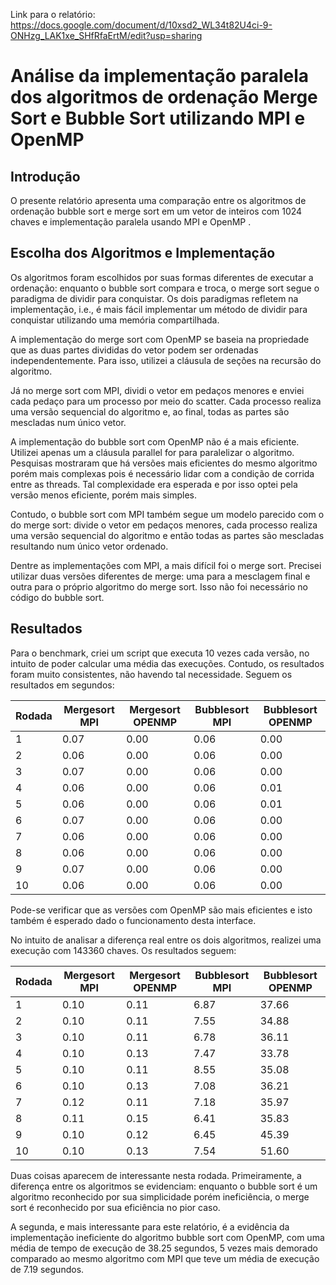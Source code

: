 Link para o relatório: https://docs.google.com/document/d/10xsd2_WL34t82U4ci-9-ONHzg_LAK1xe_SHfRfaErtM/edit?usp=sharing

# Análise da implementação paralela dos algoritmos de ordenação Merge Sort e Bubble Sort utilizando MPI e OpenMP

## Introdução

O presente relatório apresenta uma comparação entre os algoritmos de ordenação bubble sort e merge sort em um vetor de inteiros com 1024 chaves e implementação paralela usando MPI e OpenMP .

## Escolha dos Algoritmos e Implementação

Os algoritmos foram escolhidos por suas formas diferentes de executar a ordenação: enquanto o bubble sort compara e troca, o merge sort segue o paradigma de dividir para conquistar. Os dois paradigmas refletem na implementação, i.e., é mais fácil implementar um método de dividir para conquistar utilizando uma memória compartilhada.

 A implementação do merge sort com OpenMP se baseia na propriedade que as duas partes divididas do vetor podem ser ordenadas independentemente. Para isso, utilizei a cláusula de seções na recursão do algoritmo.

Já no merge sort com MPI, dividi o vetor em pedaços menores e enviei cada pedaço para um processo por meio do scatter. Cada processo realiza uma versão sequencial do algoritmo e, ao final, todas as partes são mescladas num único vetor.

A implementação do bubble sort com OpenMP não é a mais eficiente. Utilizei apenas um a cláusula parallel for para paralelizar o algoritmo. Pesquisas mostraram que há versões mais eficientes do mesmo algoritmo porém mais complexas pois é necessário lidar com a condição de corrida entre as threads. Tal complexidade era esperada e por isso optei pela versão menos eficiente, porém mais simples.

Contudo, o bubble sort com MPI também segue um modelo parecido com o do merge sort: divide o vetor em pedaços menores, cada processo realiza uma versão sequencial do algoritmo e então todas as partes são mescladas resultando num único vetor ordenado.

Dentre as implementações com MPI, a mais difícil foi o merge sort. Precisei utilizar duas versões diferentes de merge: uma para a mesclagem final e outra para o próprio algoritmo do merge sort. Isso não foi necessário no código do bubble sort.

## Resultados

Para o benchmark, criei um script que executa 10 vezes cada versão, no intuito de poder calcular uma média das execuções. Contudo, os resultados foram muito consistentes, não havendo tal necessidade. Seguem os resultados em segundos:

| Rodada | Mergesort MPI | Mergesort OPENMP | Bubblesort MPI | Bubblesort OPENMP |
| ------ | ------------- | ---------------- | -------------- | ----------------- |
| 1 | 0.07 | 0.00 | 0.06 | 0.00 |
| 2 | 0.06 | 0.00 | 0.06 | 0.00 |
| 3 | 0.07 | 0.00 | 0.06 | 0.00 |
| 4 | 0.06 | 0.00 | 0.06 | 0.01 |
| 5 | 0.06 | 0.00 | 0.06 | 0.01 |
| 6 | 0.07 | 0.00 | 0.06 | 0.00 |
| 7 | 0.06 | 0.00 | 0.06 | 0.00 |
| 8 | 0.06 | 0.00 | 0.06 | 0.00 |
| 9 | 0.07 | 0.00 | 0.06 | 0.00 |
| 10 | 0.06 | 0.00 | 0.06 | 0.00 |

Pode-se verificar que as versões com OpenMP são mais eficientes e isto também é esperado dado o funcionamento desta interface. 

No intuito de analisar a diferença real entre os dois algoritmos, realizei uma execução com 143360 chaves. Os resultados seguem:

| Rodada | Mergesort MPI | Mergesort OPENMP | Bubblesort MPI | Bubblesort OPENMP |
| ------ | ------------- | ---------------- | -------------- | ----------------- |
| 1 | 0.10 | 0.11 | 6.87 | 37.66 |
| 2 | 0.10 | 0.11 | 7.55 | 34.88 |
| 3 | 0.10 | 0.11 | 6.78 | 36.11 |
| 4 | 0.10 | 0.13 | 7.47 | 33.78 |
| 5 | 0.10 | 0.11 | 8.55 | 35.08 |
| 6 | 0.10 | 0.13 | 7.08 | 36.21 |
| 7 | 0.12 | 0.11 | 7.18 | 35.97 |
| 8 | 0.11 | 0.15 | 6.41 | 35.83 |
| 9 | 0.10 | 0.12 | 6.45 | 45.39 |
| 10 |0.10 | 0.13 | 7.54 | 51.60 |

Duas coisas aparecem de interessante nesta rodada. Primeiramente, a diferença entre os algoritmos se evidenciam: enquanto o bubble sort é um algoritmo reconhecido por sua simplicidade porém ineficiência, o merge sort é reconhecido por sua eficiência no pior caso.

A segunda, e mais interessante para este relatório, é a evidência da implementação ineficiente do algoritmo bubble sort com OpenMP, com uma média de tempo de execução de 38.25 segundos, 5 vezes mais demorado comparado ao mesmo algoritmo com MPI que teve um média de execução de 7.19 segundos.
